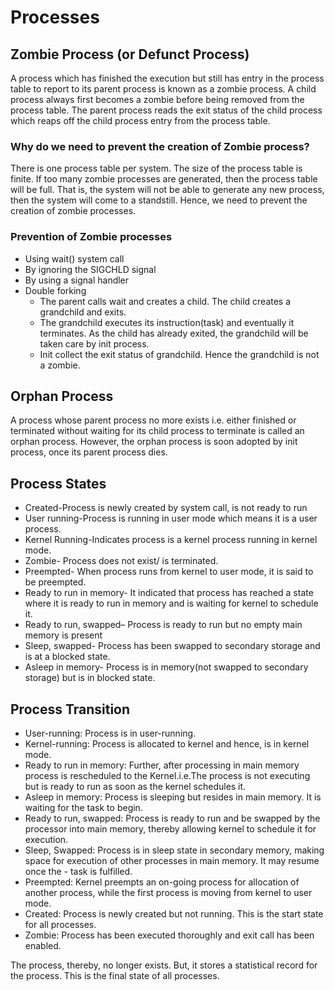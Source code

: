 # Processes

## Zombie Process \(or Defunct Process\)

A process which has finished the execution but still has entry in the process table to report to its parent process is known as a zombie process. A child process always first becomes a zombie before being removed from the process table. The parent process reads the exit status of the child process which reaps off the child process entry from the process table.

### Why do we need to prevent the creation of Zombie process?

There is one process table per system. The size of the process table is finite. If too many zombie processes are generated, then the process table will be full. That is, the system will not be able to generate any new process, then the system will come to a standstill. Hence, we need to prevent the creation of zombie processes.

### Prevention of Zombie processes

* Using wait\(\) system call
* By ignoring the SIGCHLD signal
* By using a signal handler
* Double forking
  * The parent calls wait and creates a child. The child creates a grandchild and exits.
  * The grandchild executes its instruction\(task\) and eventually it terminates. As the child has already exited, the grandchild will be taken care by init process.
  * Init collect the exit status of grandchild. Hence the grandchild is not a zombie.

## Orphan Process

A process whose parent process no more exists i.e. either finished or terminated without waiting for its child process to terminate is called an orphan process. However, the orphan process is soon adopted by init process, once its parent process dies.

## Process States

* Created-Process is newly created by system call, is not ready to run
* User running-Process is running in user mode which means it is a user process.
* Kernel Running-Indicates process is a kernel process running in kernel mode.
* Zombie- Process does not exist/ is terminated.
* Preempted- When process runs from kernel to user mode, it is said to be preempted.
* Ready to run in memory- It indicated that process has reached a state where it is ready to run in memory and is waiting for kernel to schedule it.
* Ready to run, swapped– Process is ready to run but no empty main memory is present
* Sleep, swapped- Process has been swapped to secondary storage and is at a blocked state.
* Asleep in memory- Process is in memory\(not swapped to secondary storage\) but is in blocked state.

## Process Transition

* User-running: Process is in user-running.
* Kernel-running: Process is allocated to kernel and hence, is in kernel mode.
* Ready to run in memory: Further, after processing in main memory process is rescheduled to the Kernel.i.e.The process is not executing but is ready to run as soon as the kernel schedules it.
* Asleep in memory: Process is sleeping but resides in main memory. It is waiting for the task to begin.
* Ready to run, swapped: Process is ready to run and be swapped by the processor into main memory, thereby allowing kernel to schedule it for execution.
* Sleep, Swapped: Process is in sleep state in secondary memory, making space for execution of other processes in main memory. It may resume once the - task is fulfilled.
* Preempted: Kernel preempts an on-going process for allocation of another process, while the first process is moving from kernel to user mode.
* Created: Process is newly created but not running. This is the start state for all processes.
* Zombie: Process has been executed thoroughly and exit call has been enabled.

The process, thereby, no longer exists. But, it stores a statistical record for the process. This is the final state of all processes.


